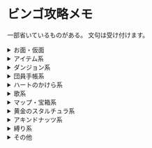 <!-- マークダウン　#とは -->

# ビンゴ攻略メモ

一部省いているものがある。
文句は受け付けます。

<details>
    <summary>お面・仮面</summary>
    <div style="padding-left: 3em;">
        <h3>単一のお面指定</h3>
        <details>
            <summary>All-Night Mask</summary>
            <div>
                <b>Day3 18:00 - 6:00</b><br>
                マニ屋の裏部屋にて500ルピーで販売されている。<br>
                その周でバクダン屋のおふくろさんを助けてあげる必要がある。<br>
                めおとイベントと重複出来ないので注意。<br>
                フックショットを使う方法<br>
                <iframe width="320" height="240" src="https://www.youtube.com/embed/07LIVLLWADU" frameborder="0" allow="accelerometer; autoplay; encrypted-media; gyroscope; picture-in-picture" allowfullscreen></iframe><br>
                ホバー10回で上から侵入する方法<br>
                <iframe width="320" height="240" src="https://www.youtube.com/embed/NpmNj9t7tiE" frameborder="0" allow="accelerometer; autoplay; encrypted-media; gyroscope; picture-in-picture" allowfullscreen></iframe><br>
            </div>
        </details>
        <details>
            <summary>Blast Mask</summary>
            <div>
                <b>Day1 00:30</b><br>
                クロックタウン北でサコンから荷物を取り返す。<br>
                めおとイベントと重複出来ないので注意。<br>
            </div>
        </details>
        <details>
            <summary>Bunny Hood</summary>
            <div>
                <b>Day1,2,3 06:00 - 20:00</b><br>
                必要アイテム：ブレー面、バクダン(2)＋ゾーラの仮面 etc…<br>
                牧場のヒヨコをブレー面でコッコにする。
            </div>
        </details>
        <details>
            <summary>Captain's Hat</summary>
            <div>
                必要アイテム：バクダン、フックショット or ゴロンの仮面＋ゾーラの仮面 etc…<br>
                墓地奥の宝箱を開ける。<br>
                <iframe width="320" height="240" src="https://www.youtube.com/embed/uEvSPXr184o" frameborder="0" allow="accelerometer; autoplay; encrypted-media; gyroscope; picture-in-picture" allowfullscreen></iframe><br>
            </div>
        </details>
        <details>
            <summary>Circus Leader's Mask</summary>
            <div>
                <b>Day1,2 22:00 - 05:00</b><br>
                必要アイテム：ロマニーのお面 or バクダン or ボムチュウ<br>
                ミルクバーのイベントをこなす。<br>
                <iframe width="320" height="240" src="https://www.youtube.com/embed/ihN8hEe5cQA" frameborder="0" allow="accelerometer; autoplay; encrypted-media; gyroscope; picture-in-picture" allowfullscreen></iframe><br>
                <iframe width="320" height="240" src="https://www.youtube.com/embed/MxNvUoZC8yM" frameborder="0" allow="accelerometer; autoplay; encrypted-media; gyroscope; picture-in-picture" allowfullscreen></iframe><br>
            </div>
        </details>
        <details>
            <summary>Couple's Mask</summary>
            <div>
                必要アイテム：インデックスワープ or フックショット<br>
                <b>Day1 10:00 - 20:00</b> 町長公邸でアロマ夫人からカーフェイのお面を貰う。<br>
                <b>Day1 14:20 - 21:05</b> アンジュと深夜の密会を約束する。<br>
                <b>Day1 00:00 - 05:59</b> アンジュと密会をし、カーフェイへの手紙を投函する。<br>
                <b>Day2 16:10 - 21:05</b> マニ屋裏部屋でカーフェイからペンダントを貰い、アンジュに渡す（ペンダントを渡すのは翌朝でも構わない）。<br>
                <iframe width="320" height="240" src="https://www.youtube.com/embed/Itiihx9xLfE" frameborder="0" allow="accelerometer; autoplay; encrypted-media; gyroscope; picture-in-picture" allowfullscreen></iframe><br>
                <b>Day3 18:00 - 23:59</b> サコンのアジトで太陽のお面を取り返す。<br>
                <iframe width="320" height="240" src="https://www.youtube.com/embed/6NIKOPHEHIM" frameborder="0" allow="accelerometer; autoplay; encrypted-media; gyroscope; picture-in-picture" allowfullscreen></iframe><br>
                <iframe width="320" height="240" src="https://www.youtube.com/embed/QxcYk3HGbC8" frameborder="0" allow="accelerometer; autoplay; encrypted-media; gyroscope; picture-in-picture" allowfullscreen></iframe><br>
                <b>Day3 04:30 - 05:59</b> カーフェイとアンジュの結婚を見届ける。<br>
                一日目にバクダン屋のおふくろを助けないこと。
            </div>
        </details>
        <details>
            <summary>Garo Mask</summary>
            <div>
                <b>Day1,2,3 06:00 - 17:59</b><br>
                必要アイテム：エポナ<br>
                ゴーマントラックでレースをし、勝利する（10ルピー/回）。<br>
                その後のCSskipに繋げる場合↓<br>
                <iframe width="320" height="240" src="https://www.youtube.com/embed/tpyhSY9Aewo" frameborder="0" allow="accelerometer; autoplay; encrypted-media; gyroscope; picture-in-picture" allowfullscreen></iframe><br>
            </div>
        </details>
        <details>
            <summary>Giant's Mask</summary>
            <div>
                必要アイテム：バクダン、勇者の弓、ボムチュウ or フックショット<br>
                ロックビルの神殿（裏）で入手。<br>
                <iframe width="320" height="240" src="https://www.youtube.com/embed/HZxtYqZKSAc" frameborder="0" allow="accelerometer; autoplay; encrypted-media; gyroscope; picture-in-picture" allowfullscreen></iframe><br>
            </div>
        </details>
        <details>
            <summary>Gibdo Mask</summary>
            <div>
                必要アイテム：バクダン or ボムチュウ or フックショット or ゴロンの仮面<br>
                オルゴールハウスで入手。<br>
                <iframe width="320" height="240" src="https://www.youtube.com/embed/KiJ1WSwck6c" frameborder="0" allow="accelerometer; autoplay; encrypted-media; gyroscope; picture-in-picture" allowfullscreen></iframe><br>
                <iframe width="320" height="240" src="https://www.youtube.com/embed/9b0bJyke5PI" frameborder="0" allow="accelerometer; autoplay; encrypted-media; gyroscope; picture-in-picture" allowfullscreen></iframe><br>
            </div>
        </details>
        <details>
            <summary>Mask of Scents</summary>
            <div>
                必要アイテム：デク姫<br>
                デクナッツのほこらで入手<br>
            </div>
        </details>
        <details>
            <summary>Mask of Truth</summary>
            <div>
                必要アイテム：あきビン、デクの棒 or 勇者の弓<br>
                沼のクモ館の黄金のスタルチュラを30匹倒す<br>
                <iframe src="https://player.twitch.tv/?video=598040487&parent=www.example.com&t=1h58m31s" frameborder="0" allowfullscreen="true" scrolling="no" height="378" width="620"></iframe><br>
            </div>
        </details>
        <details>
            <summary>Postman's Hat</summary>
            <div>
                <b>Day3</b> 必要アイテム：母への速達<br>
                最終日夜にポストハウスで速達を渡し、暫くするとクロックタウン西で座っているポストマンから貰う。<br>
                その周でバクダン屋のおふくろを助けないこと。<br>
            </div>
        </details>
        <details>
            <summary>Romani's Mask</summary>
            <div>
                必要アイテム：勇者の弓、オバケ退治完了<br>
                二日目夜にクリミアに話しかけ、イベントを完了する。<br>
                ゴーマンレースを済ませていると修了証が2つ手に入るので便利。<br>
            </div>
        </details>
        <details>
            <summary>Captain's Hat, Gibdo Mask, and Garo Mask</summary>
            <div>
                test
            </div>
        </details>
        <h3>スロット・個数指定</h3>
        <details>
            <summary>7 Masks</summary>
            <div>
                オススメのお面：デク、ゴロン、ゾーラ、大妖精、カーフェイ、ブレー面、カマロ、キータン、ポストハット　など<br>
　              バクレツは他のイベントに支障をきたす場合が多いので注意<br>
            </div>
        </details>
        <details>
            <summary>10/12 Masks</summary>
            <div>
                オススメのお面：ギブド、座長、石ころ、隊長、夜ふかし<br>
            </div>
        </details>
        <details>
            <summary>14 Masks</summary>
            <div>
                オススメのお面：うさぎ、ガロ、ロマーニ<br>
            </div>
        </details>
        <details>
            <summary>Column of 4 Masks/Row of 6 Masks</summary>
            <div>
                他のタスクの状況を鑑みて選択<br>
                あまり噛み合わない場合は選択するメリットはあまり無いので注意<br>
            </div>
        </details>
    </div>
</details>


<details>
    <summary>アイテム系</summary>
    <div style="padding-left: 3em;">
        <h3>通常アイテム</h3>
        <details>
            <summary>Hookshot</summary>
            <div>
                必要アイテム：バクダン、ゾーラの仮面<br>
                ↓バクダンが枯渇したときのリカバリー<br>
            </div>
        </details>
        <details>
            <summary>Light Arrow</summary>
            <div>
                必要アイテム：バクダン、ゾーラの仮面（、フックショット）<br>
                爆弾時止め<br>
            </div>
        </details>
        <details>
            <summary>Fire Arrow</summary>
            <div>
                必要アイテム︰バクダン、ボムチュウ or ゴロンの仮面<br>
            </div>
        </details>
        <details>
            <summary>Ice Arrow</summary>
            <div>
                必要アイテム：フックショット、潮騒のボサノバ<br>
                正直ここよくわかってない<br>
            </div>
        </details>
        <details>
            <summary>2 Elemental Arrows</summary>
            <div>
                3種の矢から2つ<br>
            </div>
        </details>
        <details>
            <summary>Powder Keg</summary>
            <div>
                必要アイテム：ゴロンの仮面、バクダン or ［勇者の弓、デクの棒 or 炎の矢］<br>
            </div>
        </details>
        <details>
            <summary>20 Magic Beans</summary>
            <div>
                必要アイテム：190ルピー<br>
            </div>
        </details>
        <h3>ビンアイテム</h3>
        <h4>ビンが貰えるもの</h4>
        <details>
            <summary>Milk</summary>
            <div>
                test
            </div>
        </details>
        <details>
            <summary>Chateau Romani</summary>
            <div>
                test
            </div>
        </details>
        <details>
            <summary>Beaver Bottle</summary>
            <div>
                test
            </div>
        </details>
        <details>
            <summary>Big Poe</summary>
            <div>
                test
            </div>
        </details>
        <details>
            <summary>Gold Dust</summary>
            <div>
                test
            </div>
        </details>
        <details>
            <summary>3 Real Bottles (no dupe)</summary>
            <div>
                test
            </div>
        </details>
        <details>
            <summary>4 Real Bottles (no dupe)</summary>
            <div>
                test
            </div>
        </details>
        <h4>自分で空き瓶に詰めるもの</h4>
        <details>
            <summary>Blue Potion</summary>
            <div>
                test
            </div>
        </details>
        <details>
            <summary>Bottled Deku Princess</summary>
            <div>
                test
            </div>
        </details>
        <details>
            <summary>Seahorse</summary>
            <div>
                test
            </div>
        </details>
        <details>
            <summary>Red, Green, and Blue Potions</summary>
            <div>
                test
            </div>
        </details>
        <details>
            <summary>Normal Poe</summary>
            <div>
                test
            </div>
        </details>
        <details>
            <summary>Magical Mushroom</summary>
            <div>
                test
            </div>
        </details>
        <details>
            <summary>10 Unique Bottle Contents</summary>
            <div>
                test
            </div>
        </details>
        <h3>イベントアイテム</h3>
        <details>
            <summary>Room Key</summary>
            <div>
                <b>Day1 13:50 - 16:10</b><br>
                ナベカマ亭のアンジュに話しかける。 <br>
                大翼を入手して戻ってくるとちょうどこの時間になることが多い。
            </div>
        </details>
        <details>
            <summary>Pendant of Memories</summary>
            <div>
                test
            </div>
        </details>
        <h3>インベントリ</h3>
        <details>
            <summary>Razor Sword</summary>
            <div>
                test
            </div>
        </details>
        <details>
            <summary>Gilded Sword</summary>
            <div>
                test
            </div>
        </details>
        <details>
            <summary>Mirror Shield</summary>
            <div>
                test
            </div>
        </details>
        <details>
            <summary>Giant Wallet</summary>
            <div>
                test
            </div>
        </details>
        <details>
            <summary>Biggest Quiver</summary>
            <div>
                test
            </div>
        </details>
        <details>
            <summary>Biggest Bomb Bag</summary>
            <div>
                test
            </div>
        </details>
        <h3>大妖精</h3>
        <details>
            <summary>Great Spin</summary>
            <div>
                test
            </div>
        </details>
        <details>
            <summary>Double Magic</summary>
            <div>
                test
            </div>
        </details>
        <details>
            <summary>Great Fairy's Sword</summary>
            <div>
                test
            </div>
        </details>
        <details>
            <summary>2 Great Fairy Rewards</summary>
            <div>
                test
            </div>
        </details>
        <h3>スロット指定</h3>
        <details>
            <summary>12 Item Slots</summary>
            <div>
                test
            </div>
        </details>
        <details>
            <summary>Diagonal of 4 Item Slots</summary>
            <div>
                test
            </div>
        </details>
    </div>
</details>


<details>
    <summary>ダンジョン系</summary>
    <div style="padding-left: 3em;">
        <h3>はぐれ妖精</h3>
        <details>
            <summary>10 WFT Fairies</summary>
            <div>
                test
            </div>
        </details>
        <details>
            <summary>5 STT Fairies</summary>
            <div>
                test
            </div>
        </details>
        <details>
            <summary>10 STT Fairies</summary>
            <div>
                test
            </div>
        </details>
        <details>
            <summary>10 SHT Fairies</summary>
            <div>
                test
            </div>
        </details>
        <details>
            <summary>20 Total Stray Fairies</summary>
            <div>
                test
            </div>
        </details>
        <details>
            <summary>30 Total Stray Fairies</summary>
            <div>
                test
            </div>
        </details>
        <details>
            <summary>Get STT Wizrobe Stray Fairy</summary>
            <div>
                test
            </div>
        </details>
        <h3>ボス鍵・マップ・コンパス</h3>
        <details>
            <summary>WFT Map and Compass</summary>
            <div>
                test
            </div>
        </details>
        <details>
            <summary>SHT Map and Compass</summary>
            <div>
                test
            </div>
        </details>
        <details>
            <summary>GBT Map and Compass</summary>
            <div>
                test
            </div>
        </details>
        <details>
            <summary>STT Map and Compass</summary>
            <div>
                test
            </div>
        </details>
        <details>
            <summary>WFT Boss Key</summary>
            <div>
                test
            </div>
        </details>
        <details>
            <summary>SHT Boss Key</summary>
            <div>
                test
            </div>
        </details>
        <details>
            <summary>STT Boss Key</summary>
            <div>
                test
            </div>
        </details>
        <details>
            <summary>2 Boss Keys</summary>
            <div>
                test
            </div>
        </details>
        <details>
            <summary>3 Boss Keys</summary>
            <div>
                test
            </div>
        </details>
        <details>
            <summary>3 Temple Compasses</summary>
            <div>
                test
            </div>
        </details>
        <details>
            <summary>2 Temple Maps and Compasses</summary>
            <div>
                test
            </div>
        </details>
        <details>
            <summary>2 Temple Maps, Compasses, and Boss Keys</summary>
            <div>
                test
            </div>
        </details>
        <details>
            <summary>Unlock Odolwa's Door</summary>
            <div>
                test
            </div>
        </details>
        <details>
            <summary>Unlock Goht's Door</summary>
            <div>
                test
            </div>
        </details>
        <details>
            <summary>Unlock Twinmold's Door</summary>
            <div>
                test
            </div>
        </details>
        <h3>ボス・中ボス討伐</h3>
        <details>
            <summary>Kill 3 Dinolfos</summary>
            <div>
                test
            </div>
        </details>
        <details>
            <summary>Kill 2 Wizrobes</summary>
            <div>
                test
            </div>
        </details>
        <details>
            <summary>Kill 2 Iron Knuckles</summary>
            <div>
                test
            </div>
        </details>
        <details>
            <summary>Defeat Garo Ninja</summary>
            <div>
                test
            </div>
        </details>
        <details>
            <summary>Odolwa's Remains</summary>
            <div>
                test
            </div>
        </details>
        <details>
            <summary>Goht's Remains</summary>
            <div>
                test
            </div>
        </details>
        <details>
            <summary>Gyorg's Remains</summary>
            <div>
                test
            </div>
        </details>
        <details>
            <summary>Twinmold's Remains</summary>
            <div>
                test
            </div>
        </details>
        <details>
            <summary>2 Boss Remains</summary>
            <div>
                test
            </div>
        </details>
        <h3>宝箱アイテム</h3>
        <details>
            <summary>3 Unused SHT Small Keys</summary>
            <div>
                test
            </div>
        </details>
        <details>
            <summary>2 Unused STT Small Keys</summary>
            <div>
                test
            </div>
        </details>
        <details>
            <summary>4 Total Unused Small Keys</summary>
            <div>
                test
            </div>
        </details>
        <details>
            <summary>Open 8 WFT Chests</summary>
            <div>
                test
            </div>
        </details>
        <details>
            <summary>Open 10 SHT Chests</summary>
            <div>
                test
            </div>
        </details>
        <details>
            <summary>Open 5 GBT Chests</summary>
            <div>
                test
            </div>
        </details>
        <h3>ギミック解除</h3>
        <details>
            <summary>Remove All Blocks from SHT Pillar</summary>
            <div>
                test
            </div>
        </details>
        <details>
            <summary>Destroy 15 SHT Ice Blocks</summary>
            <div>
                test
            </div>
        </details>
        <details>
            <summary>Change GBT Water Direction</summary>
            <div>
                test
            </div>
        </details>
        <details>
            <summary>Press 3 STT Yellow Floor Switches</summary>
            <div>
                test
            </div>
        </details>
    </div>
</details>

<details>
    <summary>団員手帳系</summary>
    <div style="padding-left: 3em;">
    <details>
        <summary>??? Happiness Seal</summary>
        <div>
            test
        </div>
    </details>
    <details>
        <summary>Curiosity Shop Owner Happiness Seal</summary>
        <div>
            test
        </div>
    </details>
    <details>
        <summary>Gorman Brother's Happiness Seal</summary>
        <div>
            test
        </div>
    </details>
    <details>
        <summary>Postman Happiness Seal</summary>
        <div>
            test
        </div>
    </details>
    <details>
        <summary>Romani Happiness Seal</summary>
        <div>
            test
        </div>
    </details>
    <details>
        <summary>Rosa Sister's Happiness Seal</summary>
        <div>
            00:00 - 06:00 カマロを成仏してカマロのお面を入手、ローザ姉妹に踊りを披露する。<br>
            最終日にもカマロはいるが、ローザ姉妹はいないので注意。
        </div>
    </details>
    <h3>個数指定・特殊タスク</h3>
    <details>
        <summary>All Notebook Pictures</summary>
        <div>
            test
        </div>
    </details>
    <details>
        <summary>6 Happiness Seals</summary>
        <div>
            test
        </div>
    </details>
    <details>
        <summary>10 Happiness Seals</summary>
        <div>
            test
        </div>
    </details>
    </div>
</details>


<details>
    <summary>ハートのかけら系</summary>
    <div style="padding-left: 3em;">
    <details>
        <summary>Beaver HP</summary>
        <div>
            test
        </div>
    </details>
    <details>
        <summary>Doggy Racetrack HP</summary>
        <div>
            test
        </div>
    </details>
    <details>
        <summary>Deku Playground HP</summary>
        <div>
            test
        </div>
    </details>
    <details>
        <summary>Ghost Hut HP</summary>
        <div>
            test
        </div>
    </details>
    <details>
        <summary>Ikana Castle HP</summary>
        <div>
            test
        </div>
    </details>
    <details>
        <summary>Keaton Quiz HP</summary>
        <div>
            Day3 13:00 - 22:00 マニ屋裏部屋でキータンのお面を入手<br>
            速達ももらえるので、カーフェイのお面を貰っているとついでにシャトー・ロマーニやポストハットの入手にも使える<br>
            <a href="https://kuizy.net/quiz/2955">キータンクイズの難問集</a>
        </div>
    </details>
    <details>
        <summary>Marine Lab Fish HP</summary>
        <div>
            test
        </div>
    </details>
    <details>
        <summary>Oceanside Spider House HP</summary>
        <div>
            test
        </div>
    </details>
    <details>
        <summary>Path to Snowhead HP</summary>
        <div>
            test
        </div>
    </details>
    <details>
        <summary>Pinnacle Rock HP</summary>
        <div>
            test
        </div>
    </details>
    <details>
        <summary>Pirate's Fortress HP</summary>
        <div>
            test
        </div>
    </details>
    <h3>個数指定</h3>
    <details>
        <summary>Both Shooting Gallery HPs</summary>
        <div>
            test
        </div>
    </details>
    <details>
        <summary>All 3 Tourist Center Area HPs</summary>
        <div>
            test
        </div>
    </details>
    <details>
        <summary>4 Business Scrub HPs</summary>
        <div>
            test
        </div>
    </details>
    <details>
        <summary>All 5 Termina Grotto HPs</summary>
        <div>
            test
        </div>
    </details>
    <details>
        <summary>5 East Clock Town HPs</summary>
        <div>
            test
        </div>
    </details>
    <details>
        <summary>6/7/8 Hearts (no dupe)</summary>
        <div>
            credits: iwabi74<br>
            ・クロック南（取得済）<br>
            ・沼地道中の樹<br>
            ・ボートクルーズ屋根<br>
            ・デクナッツ城<br>
            --- HP4 ---<br>
            ・山里アキンドナッツ<br>
            ・北公園<br>
            ・ドドンゴ<br>
            (・グレベ柵前)<br>
            ・ローザ姉妹<br>
            --- HP5 ---<br>
            ・剣道場<br>
            ・謎の手<br>
            ・ピーハット<br>
            ・ウッドフォール宝箱<br>
            ・イカーナアキンドナッツ<br>
            --- HP6 ---<br>
            ・オドルワHC<br>
            --- HP7 ---<br>
            ・ライクライク<br>
            ・グレベアキンドナッツ<br>
            ・エバン<br>
            --- HP8 ---<br>
            他にHPタスクがある場合、下から順に削っていく？<br>
            <iframe width="320" height="240" src="https://www.youtube.com/embed/4rs1HNBdRFg" frameborder="0" allow="accelerometer; autoplay; encrypted-media; gyroscope; picture-in-picture" allowfullscreen></iframe><br>
            <iframe width="320" height="240" src="https://www.youtube.com/embed/CRn9MawdPSg" frameborder="0" allow="accelerometer; autoplay; encrypted-media; gyroscope; picture-in-picture" allowfullscreen></iframe><br>
        </div>
    </details>
    </div>
</details>

<details>
    <summary>歌系</summary>
    <div style="padding-left: 3em;">
    <details>
        <summary>Elegy of Emptiness</summary>
        <div>
            test
        </div>
    </details>
    <details>
        <summary>Epona's Song</summary>
        <div>
            test
        </div>
    </details>
    <details>
        <summary>Goron Lullaby</summary>
        <div>
            test
        </div>
    </details>
    <details>
        <summary>Lullaby Intro</summary>
        <div>
            test
        </div>
    </details>
    <details>
        <summary>New Wave Bossa Nova</summary>
        <div>
            test
        </div>
    </details>
    <details>
        <summary>Oath to Order</summary>
        <div>
            test
        </div>
    </details>
    <details>
        <summary>Song of Storms</summary>
        <div>
            test
        </div>
    </details>
    <h3>個数指定</h3>
    <details>
        <summary>All Top Row Songs</summary>
        <div>
            test
        </div>
    </details>
    <details>
        <summary>3 Bottom Row Songs</summary>
        <div>
            test
        </div>
    </details>
    <details>
        <summary>7 Songs</summary>
        <div>
            test
        </div>
    </details>
    </div>
</details>

<details>
    <summary>マップ・宝箱系</summary>
    <div style="padding-left: 3em;">
    <details>
        <summary>Open Chest of Magic Beans</summary>
        <div>
            test
        </div>
    </details>
    <details>
        <summary>Open 2 Well Chests</summary>
        <div>
            test
        </div>
    </details>
    <details>
        <summary>Open 11 Pirate's Fortress area Chests</summary>
        <div>
            test
        </div>
    </details>
    <details>
        <summary>Clear All 3 Chest Icons on Termina Field Map</summary>
        <div>
            ゾーラの仮面が必要
        </div>
    </details>
    <details>
        <summary>Clear All 3 Chest Icons on Zora Cape Map</summary>
        <div>
            test
        </div>
    </details>
    <details>
        <summary>Clear 3 Chest Icons on Mountain Village Maps</summary>
        <div>
            test
        </div>
    </details>
    <details>
        <summary>All Maps from Tingle</summary>
        <div>
            test
        </div>
    </details>
    </div>
</details>


<details>
    <summary>黄金のスタルチュラ系</summary>
    <div style="padding-left: 3em;">
    <details>
        <summary>15 Oceanside Skulltula Tokens</summary>
        <div>
            test
        </div>
    </details>
    <details>
        <summary>45 Skulltula Tokens</summary>
        <div>
            test
        </div>
    </details>
    </div>
</details>


<details>
    <summary>アキンドナッツ系</summary>
    <div style="padding-left: 3em;">
    <details>
        <summary>Gold Rupee from Ikana Business Scrub</summary>
        <div>
            test
        </div>
    </details>
    </div>
</details>


<details>
    <summary>縛り系</summary>
    <div style="padding-left: 3em;">
    <details>
        <summary>No Song of Soaring</summary>
        <div>
            test
        </div>
    </details>
    <details>
        <summary>No Hidden Owl Statue</summary>
        <div>
            test
        </div>
    </details>
    </div>
</details>


<details>
    <summary>その他</summary>
    <div style="padding-left: 3em;">
        <details>
            <summary>Cremia's Reward(hug or 200 rupees)</summary>
            <div>
                test
            </div>
        </details>
        <details>
            <summary>Defeat Captain Keeta</summary>
            <div>
                test
            </div>
        </details>
        <details>
            <summary>Enter 4th Day</summary>
            <div>
                これが簡単 <br>
                <iframe width="320" height="240" src="https://www.youtube.com/embed/9DjOlGO9L9k?t=13" frameborder="0" allow="accelerometer; autoplay; encrypted-media; gyroscope;   picture-in-picture" allowfullscreen></iframe>
            </div>
        </details>
        <details>
            <summary>Hit All 10 Owl Statues</summary>
            <div>
                test
            </div>
        </details>
        <details>
            <summary>Open 2 Graves</summary>
            <div>
                test
            </div>
        </details>
        <details>
            <summary>Save Sun Mask</summary>
            <div>
                test
            </div>
        </details>
        <details>
            <summary>Under 00:35 Epona Archery</summary>
            <div>
                test
            </div>
        </details>
        <h3>アイテム使用</h3>
        <details>
            <summary>Explode Hole in Ikana Castle Ceiling</summary>
            <div>
                test
            </div>
        </details>
        <details>
            <summary>Pictograph of Dancing Redead</summary>
            <div>
                test
            </div>
        </details>
        <details>
            <summary>Grow 8 Bean Plants</summary>
            <div>
                test
            </div>
        </details>
        <details>
            <summary>Unbar 5 doors in the Well</summary>
            <div>
                test
            </div>
        </details>
        <h3>最終状態指定</h3>
        <details>
            <summary>No Shield</summary>
            <div>
                ライクライクに飲み込まれるのが簡単。
            </div>
        </details>
        <details>
            <summary>2 blank C-buttons</summary>
            <div>
                Equip Swap で増殖させたものをタックリーに盗ませるか、ポストに投函する（アロマ夫人や最終日夜のポストマンでもいい）<br>
                <iframe width="320" height="240" src="https://www.youtube.com/embed/OcIuLYMEnkA" frameborder="0" allow="accelerometer; autoplay; encrypted-media; gyroscope;    picture-in-picture" allowfullscreen></iframe>
            </div>
        </details>
        <details>
            <summary>Blank B Button (no sword)</summary>
            <div>
                タックリーに盗まれるか、鍛冶屋に置いてくる
            </div>
        </details>
        <details>
            <summary>Rock Sirloin above head</summary>
            <div>
                test
            </div>
        </details>
        <details>
            <summary>Exactly 333 Rupees in Wallet</summary>
            <div>
                test
            </div>
        </details>
        <details>
            <summary>500 Rupees in Wallet</summary>
            <div>
                test
            </div>
        </details>
        <details>
            <summary>1000 Rupees in Bank</summary>
            <div>
                test
            </div>
        </details>
    </div>
</details>
